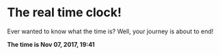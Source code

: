 # The real time clock!

Ever wanted to know what the time is? Well, your journey is about to end!

**The time is Nov 07, 2017, 19:41**